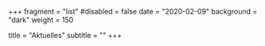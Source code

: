 +++
fragment = "list"
#disabled = false
date = "2020-02-09"
background = "dark"
weight = 150

title = "Aktuelles"
subtitle = ""
+++
